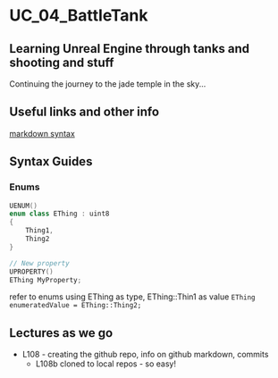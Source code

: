 # UC_04_BattleTank
## Learning Unreal Engine through tanks and shooting and stuff
 Continuing the journey to the jade temple in the sky... 
 
## Useful links and other info
[markdown syntax](https://guides.github.com/features/mastering-markdown/)

## Syntax Guides
### Enums
```C++
UENUM()
enum class EThing : uint8
{
    Thing1,
    Thing2
}

// New property
UPROPERTY()
EThing MyProperty;
```
refer to enums using EThing as type, EThing::Thin1 as value
`EThing enumeratedValue = EThing::Thing2;`

## Lectures as we go
* L108 - creating the github repo, info on github markdown, commits
	* L108b cloned to local repos - so easy!
